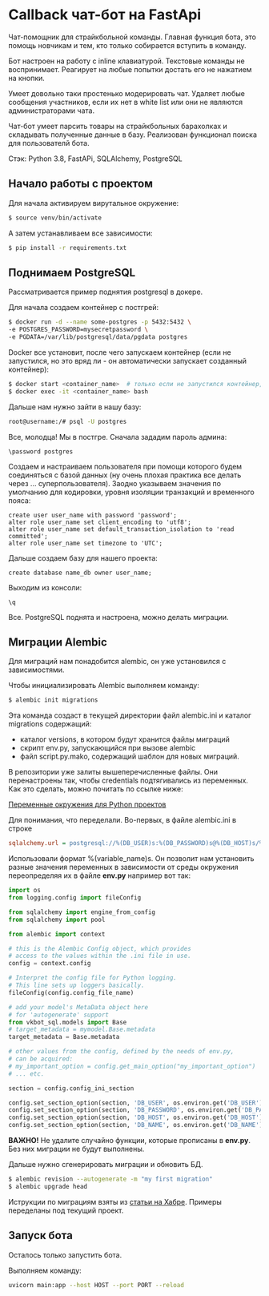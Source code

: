 # Callback чат-бот на FastApi
Чат-помощник для страйкбольной команды. Главная функция бота, это помощь новчикам и тем, кто только собирается
вступить в команду.

Бот настроен на работу с inline клавиатурой. Текстовые команды не воспринимает. Реагирует на любые попытки
достать его не нажатием на кнопки.

Умеет довольно таки простенько модерировать чат. Удаляет любые сообщения участников, если их нет в white
list или они не являются администраторами чата.

Чат-бот умеет парсить товары на страйкбольных барахолках и складывать полученные данные в базу. Реализован функционал
поиска для пользователй бота.

Стэк: Python 3.8, FastAPi, SQLAlchemy, PostgreSQL
## Начало работы с проектом
Для начала активируем вирутальное окружение: 
```bash
$ source venv/bin/activate
```

А затем устанавливаем все зависимости:
```bash
$ pip install -r requirements.txt
```
## Поднимаем PostgreSQL
Рассматривается пример поднятия postgresql в докере.

Для начала создаем контейнер с постгрей:
```bash
$ docker run -d --name some-postgres -p 5432:5432 \
-e POSTGRES_PASSWORD=mysecretpassword \
-e PGDATA=/var/lib/postgresql/data/pgdata postgres
```
Docker все установит, после чего запускаем контейнер (если не запустился, но это вряд ли - он автоматически запускает
созданный контейнер):
```bash
$ docker start <container_name>  # только если не запустился контейнер, в другом случае эта команда не нужна
$ docker exec -it <container_name> bash 
```
Дальше нам нужно зайти в нашу базу:
```bash
root@username:/# psql -U postgres
```
Все, молодца! Мы в постгре. Сначала зададим пароль админа:
```postgresql
\password postgres
```
Создаем и настраиваем пользователя при помощи которого будем соединяться с базой данных (ну очень плохая практика 
все делать через ... суперпользователя). Заодно указываем значения по умолчанию для кодировки, 
уровня изоляции транзакций и временного пояса:
```postgresql
create user user_name with password 'password';
alter role user_name set client_encoding to 'utf8';
alter role user_name set default_transaction_isolation to 'read committed';
alter role user_name set timezone to 'UTC';
```
Дальше создаем базу для нашего проекта:
```postgresql
create database name_db owner user_name;
```
Выходим из консоли:
```postgresql
\q
```
Все. PostgreSQL поднята и настроена, можно делать миграции.
## Миграции Alembic
Для миграций нам понадобится alembic, он уже установился с зависимостями. 

Чтобы инициализировать Alembic выполняем команду:
```bash
$ alembic init migrations
```
Эта команда создаст в текущей директории файл alembic.ini и каталог migrations содержащий:

 - каталог versions, в котором будут хранится файлы миграций
 - скрипт env.py, запускающийся при вызове alembic
 - файл script.py.mako, содержащий шаблон для новых миграций.

В репозитории уже залиты вышеперечисленные файлы. Они перенастроены так, чтобы credentials подтягивались из переменных.
Как это сделать, можно почитать по ссылке ниже:

[Переменные окружения для Python проектов](https://habr.com/ru/post/472674/)

Для понимания, что переделали. Во-первых, в файле alembic.ini в строке
```ini
sqlalchemy.url = postgresql://%(DB_USER)s:%(DB_PASSWORD)s@%(DB_HOST)s/%(DB_NAME)s
```
Использовали формат %(variable_name)s. Он позволит нам установить разные значения переменных в зависимости от
среды окружения переопределяя их в файле **env.py** например вот так:
```python
import os
from logging.config import fileConfig

from sqlalchemy import engine_from_config
from sqlalchemy import pool

from alembic import context

# this is the Alembic Config object, which provides
# access to the values within the .ini file in use.
config = context.config

# Interpret the config file for Python logging.
# This line sets up loggers basically.
fileConfig(config.config_file_name)

# add your model's MetaData object here
# for 'autogenerate' support
from vkbot_sql.models import Base
# target_metadata = mymodel.Base.metadata
target_metadata = Base.metadata

# other values from the config, defined by the needs of env.py,
# can be acquired:
# my_important_option = config.get_main_option("my_important_option")
# ... etc.

section = config.config_ini_section

config.set_section_option(section, 'DB_USER', os.environ.get('DB_USER'))
config.set_section_option(section, 'DB_PASSWORD', os.environ.get('DB_PASSWORD'))
config.set_section_option(section, 'DB_HOST', os.environ.get('DB_HOST'))
config.set_section_option(section, 'DB_NAME', os.environ.get('DB_NAME'))
```
**ВАЖНО!** Не удалите случайно функции, которые прописаны в **env.py**. Без них миграции не будут выполнены.

Дальше нужно сгенерировать миграции и обновить БД.
```bash
$ alembic revision --autogenerate -m "my first migration"
$ alembic upgrade head
```
Иструкции по миграциям взяты из [статьи на Хабре](https://habr.com/ru/post/513328/). Примеры переделаны под текущий
проект.
## Запуск бота
Осталось только запустить бота.

Выполняем команду:
```bash
uvicorn main:app --host HOST --port PORT --reload
```
